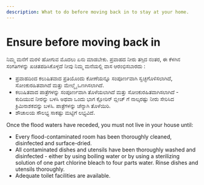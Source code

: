 ```yaml
---
description: What to do before moving back in to stay at your home.
---
```


# Ensure before moving back in

ನಿಮ್ಮ ಮನೆಗೆ ಮರಳಿ ಹೋಗುವ ಮೊದಲು ಏನು ಮಾಡಬೇಕು. ಪ್ರವಾಹದ ನೀರು ತಗ್ಗಿದ ನಂತರ, ಈ ಕೆಳಗಿನ ಸಂಗತಿಗಳನ್ನು ಖಚಿತಪಡಿಸಿಕೊಳ್ಳದೆ ನೀವು ನಿಮ್ಮ ಮನೆಯಲ್ಲಿ ವಾಸ ಆರಂಭಿಸಬಾರದು :

* ಪ್ರವಾಹದಿಂದ ಕಲುಷಿತವಾದ ಪ್ರತಿಯೊಂದು ಕೋಣೆಯನ್ನೂ ಸಂಪೂರ್ಣವಾಗಿ ಸ್ವಚ್ಛಗೊಳಿಸಲಾಗಿದೆ, ಸೋಂಕುರಹಿತವಾಗಿದೆ ಮತ್ತು ಮೇಲ್ಮೈ ಒಣಗಿಸಲಾಗಿದೆ. 
*  ಕಲುಷಿತವಾದ ಪಾತ್ರೆಗಳನ್ನು ಸಂಪೂರ್ಣವಾಗಿ ತೊಳೆಯಲಾಗಿದೆ ಮತ್ತು ಸೋಂಕುರಹಿತವಾಗಿಸಲಾಗಿದೆ - ಕುದಿಯುವ ನೀರನ್ನು ಬಳಸಿ ಅಥವಾ ಒಂದು ಭಾಗ ಕ್ಲೋರಿನ್ ಬ್ಲೀಚ್ ಗೆ ನಾಲ್ಕರಷ್ಟು ನೀರು ಸೇರಿಸಿದ ಕ್ರಿಮಿನಾಶಕವನ್ನು ಬಳಸಿ. ಪಾತ್ರೆಗಳನ್ನು ಚೆನ್ನಾಗಿ ತೊಳೆಯಿರಿ. 
* ಶೌಚಾಲಯ ಸೌಲಭ್ಯ ಸಾಕಷ್ಟು ಮಟ್ಟಿಗೆ ಲಭ್ಯವಿದೆ.



Once the flood waters have receded, you must not live in your house until:

* Every flood-contaminated room has been thoroughly cleaned, disinfected and surface-dried.
* All contaminated dishes and utensils have been thoroughly washed and disinfected - either by using boiling water or by using a sterilizing solution of one part chlorine bleach to four parts water. Rinse dishes and utensils thoroughly.
* Adequate toilet facilities are available.

